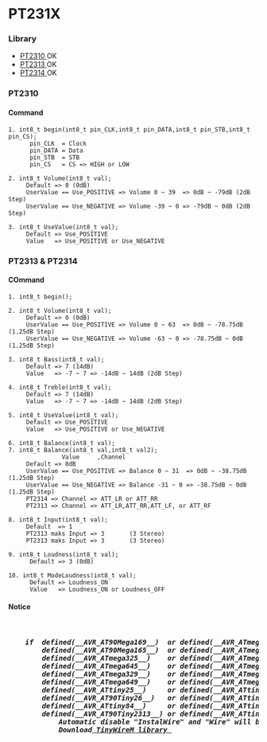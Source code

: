 # PT231X
<h3>Library</h3>
<ul> 
  <li><a href="https://www.digchip.com/datasheets/parts/datasheet/380/PT2310L-pdf.php"        >PT2310 </a>OK</li>
  <li><a href="http://read.pudn.com/downloads28/sourcecode/windows/csharp/88554/PT2313_e.pdf" >PT2313 </a>OK</li>
  <li><a href="http://www.turuta.md/DSHEETS/PT2314_3.pdf"                                     >PT2314 </a>OK</li>
</ul>

<h3>PT2310</h3>
<h4>Command</h4>

    1. int8_t begin(int8_t pin_CLK,int8_t pin_DATA,int8_t pin_STB,int8_t pin_CS);
          pin_CLK  = Clock
          pin_DATA = Data
          pin_STB  = STB
          pin_CS   = CS => HIGH or LOW
          
    2. int8_t Volume(int8_t val);
         Default => 0 (0dB)
         UserValue == Use_POSITIVE => Volume 0 ~ 39  => 0dB ~ -79dB (2dB Step)
         UserValue == Use_NEGATIVE => Volume -39 ~ 0 => -79dB ~ 0dB (2dB Step)
    
    3. int8_t UseValue(int8_t val); 
         Default => Use_POSITIVE 
         Value   => Use_POSITIVE or Use_NEGATIVE
         
         
<h3>PT2313 & PT2314</h3>
<h4>COmmand</h4>
    
    1. int8_t begin();
    
    2. int8_t Volume(int8_t val);
         Default => 0 (0dB)
         UserValue == Use_POSITIVE => Volume 0 ~ 63  => 0dB ~ -78.75dB (1.25dB Step)
         UserValue == Use_NEGATIVE => Volume -63 ~ 0 => -78.75dB ~ 0dB (1.25dB Step)
         
    3. int8_t Bass(int8_t val);
         Default => 7 (14dB)
         Value   => -7 ~ 7 => -14dB ~ 14dB (2dB Step)
         
    4. int8_t Treble(int8_t val);
         Default => 7 (14dB)
         Value   => -7 ~ 7 => -14dB ~ 14dB (2dB Step)
    
    5. int8_t UseValue(int8_t val); 
         Default => Use_POSITIVE 
         Value   => Use_POSITIVE or Use_NEGATIVE 
         
    6. int8_t Balance(int8_t val);
    7. int8_t Balance(int8_t val,int8_t val2);   
                   Value     ,Channel 
         Default => 0dB  
         UserValue == Use_POSITIVE => Balance 0 ~ 31  => 0dB ~ -38.75dB (1.25dB Step)
         UserValue == Use_NEGATIVE => Balance -31 ~ 0 => -38.75dB ~ 0dB (1.25dB Step)
         PT2314 => Channel => ATT_LR or ATT_RR
         PT2313 => Channel => ATT_LR,ATT_RR,ATT_LF, or ATT_RF 
    
    8. int8_t Input(int8_t val); 
         Default  => 1
         PT2313 maks Input => 3       (3 Stereo)
         PT2313 maks Input => 3       (3 Stereo)
         
    9. int8_t Loudness(int8_t val);          
          Default => 3 (0dB)
 
    10. int8_t ModeLoudness(int8_t val);      
          Default => Loudness_ON
          Value   => Loudness_ON or Loudness_OFF
          
          
<h4>Notice</h4>
<pre><h5> 
    if  defined(__AVR_AT90Mega169__)  or defined(__AVR_ATmega169__)   or
        defined(__AVR_AT90Mega165__)  or defined(__AVR_ATmega165__)   or
        defined(__AVR_ATmega325__)    or defined(__AVR_ATmega3250__)  or
        defined(__AVR_ATmega645__)    or defined(__AVR_ATmega6450__)  or
        defined(__AVR_ATmega329__)    or defined(__AVR_ATmega3290__)  or
        defined(__AVR_ATmega649__)    or defined(__AVR_ATmega6490__)  or
        defined(__AVR_ATtiny25__)     or defined(__AVR_ATtiny45__)    or defined(__AVR_ATtiny85__) or
        defined(__AVR_AT90Tiny26__)   or defined(__AVR_ATtiny26__)    or
        defined(__AVR_ATtiny84__)     or defined(__AVR_ATtiny44__)    or
        defined(__AVR_AT90Tiny2313__) or defined(__AVR_ATtiny2313__)
            Automatic disable "InstalWire" and "Wire" will be replaced with "TinyWireM" 
            Download<a href="https://github.com/adafruit/TinyWireM" target="_blank"> TinyWireM library </a>
        
        
        
</h5></pre>
